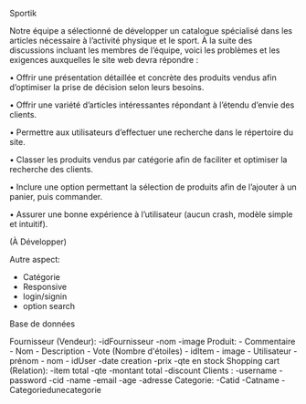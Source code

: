 ﻿Sportik

Notre équipe a sélectionné de développer un catalogue spécialisé dans les articles nécessaire à l’activité physique
et le sport. À la suite des discussions incluant les membres de l’équipe, voici les problèmes et les exigences auxquelles
le site web devra répondre :

•	Offrir une présentation détaillée et concrète des produits vendus afin d’optimiser la prise de décision selon leurs besoins.

•	Offrir une variété d’articles intéressantes répondant à l’étendu d’envie des clients.

•	Permettre aux utilisateurs d’effectuer une recherche dans le répertoire du site.

•	Classer les produits vendus par catégorie afin de faciliter et optimiser la recherche des clients.

•	Inclure une option permettant la sélection de produits afin de l’ajouter à un panier, puis commander.

•	Assurer une bonne expérience à l’utilisateur (aucun crash, modèle simple et intuitif).

(À Développer)


Autre aspect:
- Catégorie
- Responsive
- login/signin
- option search



Base de données

Fournisseur (Vendeur):
    -idFournisseur
    -nom
    -image
Produit:
    - Commentaire
    - Nom
    - Description
    - Vote (Nombre d'étoiles)
    - idItem
    - image
    - Utilisateur
    - prénom
    - nom
    - idUser
    -date creation
    -prix
    -qte en stock
Shopping cart (Relation):
    -item total
    -qte
    -montant total
    -discount
Clients : 
    -username
    -password
    -cid
    -name
    -email
    -age
    -adresse
Categorie:
    -Catid
    -Catname
    -Categoriedunecategorie


    
